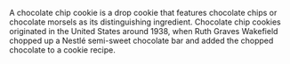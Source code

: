 A chocolate chip cookie is a drop cookie that features chocolate chips or chocolate morsels as its distinguishing ingredient. Chocolate chip cookies originated in the United States around 1938, when Ruth Graves Wakefield chopped up a Nestlé semi-sweet chocolate bar and added the chopped chocolate to a cookie recipe.